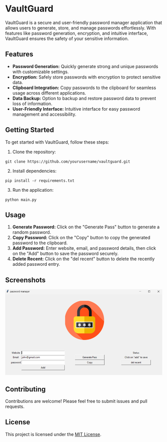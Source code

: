 # VaultGuard

VaultGuard is a secure and user-friendly password manager application that allows users to generate, store, and manage passwords effortlessly. With features like password generation, encryption, and intuitive interface, VaultGuard ensures the safety of your sensitive information.

## Features

- **Password Generation:** Quickly generate strong and unique passwords with customizable settings.
- **Encryption:** Safely store passwords with encryption to protect sensitive data.
- **Clipboard Integration:** Copy passwords to the clipboard for seamless usage across different applications.
- **Data Backup:** Option to backup and restore password data to prevent loss of information.
- **User-Friendly Interface:** Intuitive interface for easy password management and accessibility.

## Getting Started

To get started with VaultGuard, follow these steps:

1. Clone the repository:

```
git clone https://github.com/yourusername/vaultguard.git
```

2. Install dependencies:

```
pip install -r requirements.txt
```

3. Run the application:

```
python main.py
```

## Usage

1. **Generate Password:** Click on the "Generate Pass" button to generate a random password.
2. **Copy Password:** Click on the "Copy" button to copy the generated password to the clipboard.
3. **Add Password:** Enter website, email, and password details, then click on the "Add" button to save the password securely.
4. **Delete Recent:** Click on the "del recent" button to delete the recently added password entry.

## Screenshots

![Screenshot1](/screenshot_1.png)


## Contributing

Contributions are welcome! Please feel free to submit issues and pull requests.

## License

This project is licensed under the [MIT License](LICENSE).

